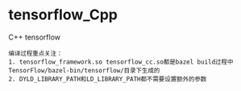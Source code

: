 # tensorflow_Cpp
C++ tensorflow

```
编译过程重点关注：
1. tensorflow_framework.so tensorflow_cc.so都是bazel build过程中TensorFlow/bazel-bin/tensorflow/目录下生成的
2. DYLD_LIBRARY_PATH和LD_LIBRARY_PATH都不需要设置额外的参数
```

